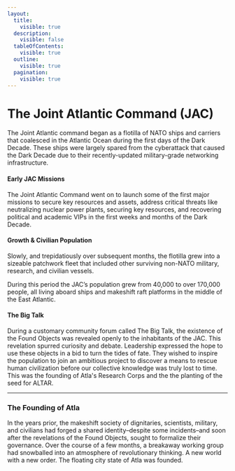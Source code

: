 ```yaml
---
layout:
  title:
    visible: true
  description:
    visible: false
  tableOfContents:
    visible: true
  outline:
    visible: true
  pagination:
    visible: true
---
```


# The Joint Atlantic Command (JAC)

The Joint Atlantic command began as a flotilla of NATO ships and carriers that coalesced in the Atlantic Ocean during the first days of the Dark Decade. These ships were largely spared from the cyberattack that caused the Dark Decade due to their recently-updated military-grade networking infrastructure.

#### Early JAC Missions

The Joint Atlantic Command went on to launch some of the first major missions to secure key resources and assets, address critical threats like neutralizing nuclear power plants, securing key resources, and recovering political and academic VIPs in the first weeks and months of the Dark Decade.

#### Growth & Civilian Population

Slowly, and trepidatiously over subsequent months, the flotilla grew into a sizeable patchwork fleet that included other surviving non-NATO military, research, and civilian vessels.

During this period the JAC’s population grew from 40,000 to over 170,000 people, all living aboard ships and makeshift raft platforms in the middle of the East Atlantic.

#### The Big Talk

During a customary community forum called The Big Talk, the existence of the Found Objects was revealed openly to the inhabitants of the JAC. This revelation spurred curiosity and debate. Leadership expressed the hope to use these objects in a bid to turn the tides of fate. They wished to inspire the population to join an ambitious project to discover a means to rescue human civilization before our collective knowledge was truly lost to time. This was the founding of Atla's Research Corps and the the planting of the seed for ALTAR.

***

### The Founding of Atla

In the years prior, the makeshift society of dignitaries, scientists, military, and civilians had forged a shared identity–despite some incidents–and soon after the revelations of the Found Objects, sought to formalize their governance. Over the course of a few months, a breakaway working group had snowballed into an atmosphere of revolutionary thinking. A new world with a new order. The floating city state of Atla was founded.

